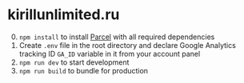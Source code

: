 # kirillunlimited.ru

0. `npm install` to install [Parcel](https://parceljs.org/) with all required dependencies
1. Create `.env` file in the root directory and declare Google Analytics tracking ID `GA_ID` variable in it from your account panel
2. `npm run dev` to start development
3. `npm run build` to bundle for production